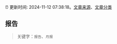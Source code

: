 :alarm_clock: 更新时间: 2024-11-12 07:38:18。[文章来源](/README.md)、[文章分类](/TAGS.md)

## 报告


> 关键字：`报告`、`月报`



